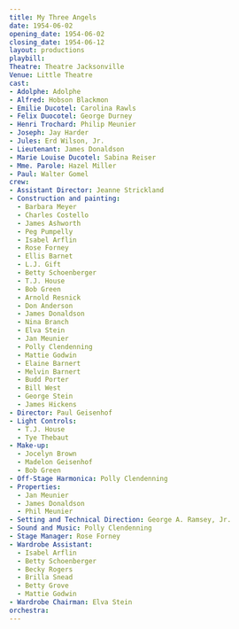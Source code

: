 ```yaml
---
title: My Three Angels
date: 1954-06-02
opening_date: 1954-06-02
closing_date: 1954-06-12
layout: productions
playbill:
Theatre: Theatre Jacksonville
Venue: Little Theatre
cast:
- Adolphe: Adolphe
- Alfred: Hobson Blackmon
- Emilie Ducotel: Carolina Rawls
- Felix Duocotel: George Durney
- Henri Trochard: Philip Meunier
- Joseph: Jay Harder
- Jules: Erd Wilson, Jr.
- Lieutenant: James Donaldson
- Marie Louise Ducotel: Sabina Reiser
- Mme. Parole: Hazel Miller
- Paul: Walter Gomel
crew:
- Assistant Director: Jeanne Strickland
- Construction and painting:
  - Barbara Meyer
  - Charles Costello
  - James Ashworth
  - Peg Pumpelly
  - Isabel Arflin
  - Rose Forney
  - Ellis Barnet
  - L.J. Gift
  - Betty Schoenberger
  - T.J. House
  - Bob Green
  - Arnold Resnick
  - Don Anderson
  - James Donaldson
  - Nina Branch
  - Elva Stein
  - Jan Meunier
  - Polly Clendenning
  - Mattie Godwin
  - Elaine Barnert
  - Melvin Barnert
  - Budd Porter
  - Bill West
  - George Stein
  - James Hickens
- Director: Paul Geisenhof
- Light Controls:
  - T.J. House
  - Tye Thebaut
- Make-up:
  - Jocelyn Brown
  - Madelon Geisenhof
  - Bob Green
- Off-Stage Harmonica: Polly Clendenning
- Properties:
  - Jan Meunier
  - James Donaldson
  - Phil Meunier
- Setting and Technical Direction: George A. Ramsey, Jr.
- Sound and Music: Polly Clendenning
- Stage Manager: Rose Forney
- Wardrobe Assistant:
  - Isabel Arflin
  - Betty Schoenberger
  - Becky Rogers
  - Brilla Snead
  - Betty Grove
  - Mattie Godwin
- Wardrobe Chairman: Elva Stein
orchestra:
---
```


